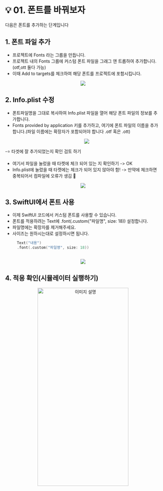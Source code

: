 # 💡 01. 폰트를 바꿔보자

다음은 폰트를 추가하는 단계입니다

## 1. 폰트 파일 추가
- 프로젝트에 Fonts 라는 그룹을 만듭니다.
- 프로젝트 내의 Fonts 그룹에 커스텀 폰트 파일을 그래그 앤 트롭하여 추가합니다. (otf,ott 둘다 가능)
- 이때 Add to targets를 체크하여 해당 폰트를 프로젝트에 포함시킵니다.
 <p align="center">
  <img src="https://github.com/Acasiax/SlayDiary/assets/117105267/f7947a4f-b7cd-4fe3-810b-d839efd58318L">
</p>


## 2. Info.plist 수정
- 폰트파일명을 그대로 복사하여 Info.plist 파일을 열어 해당 폰트 파일의 정보를 추가합니다.
- Fonts provided by application 키를 추가하고, 여기에 폰트 파일의 이름을 추가합니다.(파일 이름에는 확장자가 포함되어야 합니다 .otf 혹은 .ott)
   <p align="center">
  <img src="https://github.com/Acasiax/SlayDiary/assets/117105267/47062416-ea9a-4e08-957a-f5b5234092bb">
</p>

-⭐️ 타겟에 잘 추가되었는지 확인 검토 하기
- 여기서 파일을 눌렀을 때 타켓에 체크 되어 있는 지 확인하기 -> OK
- Info.plist에 눌렀을 때 타켓에는 체크가 되어 있지 않아야 함! -> 만약에 체크하면 중복되어서 컴파일에 오류가 생김 🚫
 <p align="center">
  <img src="https://github.com/Acasiax/SlayDiary/assets/117105267/9653b64b-8d89-4d6d-8e6c-1777bf3c3a43">
</p>

## 3. SwiftUI에서 폰트 사용
- 이제 SwiftUI 코드에서 커스텀 폰트를 사용할 수 있습니다.
- 폰트를 적용하려는 Text에 .font(.custom("파일명", size: 18)) 설정합니다.
- 파일명에는 확장자를 제거해주세요.
- 사이즈는 원하시는대로 설정하시면 됩니다.
  ```swift
    Text("내용")
    .font(.custom("파일명", size: 18))
    
 <p align="center">
  <img src="https://github.com/Acasiax/SlayDiary/assets/117105267/0490dae7-f3a0-4787-a2b3-52c8038f20cf">
</p>


## 4. 적용 확인(시뮬레이터 실행하기)
 <p align="center">
<img src="https://github.com/Acasiax/SlayDiary/assets/117105267/3163c5f5-cb4a-4f08-9458-a7f1f2e81eae" alt="이미지 설명" width="294" height="639">
</p>

